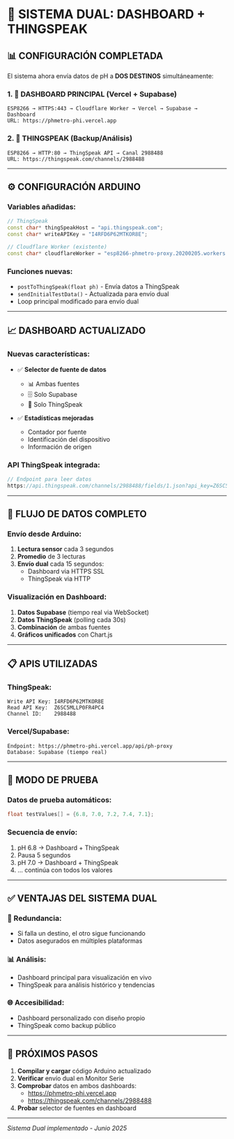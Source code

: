 # 🔄 SISTEMA DUAL: DASHBOARD + THINGSPEAK

## 📊 **CONFIGURACIÓN COMPLETADA**

El sistema ahora envía datos de pH a **DOS DESTINOS** simultáneamente:

### 1. 🌟 **DASHBOARD PRINCIPAL** (Vercel + Supabase)
```
ESP8266 → HTTPS:443 → Cloudflare Worker → Vercel → Supabase → Dashboard
URL: https://phmetro-phi.vercel.app
```

### 2. 📡 **THINGSPEAK** (Backup/Análisis)
```
ESP8266 → HTTP:80 → ThingSpeak API → Canal 2988488
URL: https://thingspeak.com/channels/2988488
```

---

## ⚙️ **CONFIGURACIÓN ARDUINO**

### Variables añadidas:
```cpp
// ThingSpeak
const char* thingSpeakHost = "api.thingspeak.com";
const char* writeAPIKey = "I4RFD6P62MTKOR8E";

// Cloudflare Worker (existente)
const char* cloudflareWorker = "esp8266-phmetro-proxy.20200205.workers.dev";
```

### Funciones nuevas:
- `postToThingSpeak(float ph)` - Envía datos a ThingSpeak
- `sendInitialTestData()` - Actualizada para envío dual
- Loop principal modificado para envío dual

---

## 📈 **DASHBOARD ACTUALIZADO**

### Nuevas características:
- ✅ **Selector de fuente de datos**
  - 📊 Ambas fuentes
  - 🗄️ Solo Supabase
  - 📡 Solo ThingSpeak

- ✅ **Estadísticas mejoradas**
  - Contador por fuente
  - Identificación del dispositivo
  - Información de origen

### API ThingSpeak integrada:
```javascript
// Endpoint para leer datos
https://api.thingspeak.com/channels/2988488/fields/1.json?api_key=Z6SC5MLLP0FR4PC4&results=50
```

---

## 🚀 **FLUJO DE DATOS COMPLETO**

### **Envío desde Arduino:**
1. **Lectura sensor** cada 3 segundos
2. **Promedio** de 3 lecturas
3. **Envío dual** cada 15 segundos:
   - Dashboard via HTTPS SSL
   - ThingSpeak via HTTP

### **Visualización en Dashboard:**
1. **Datos Supabase** (tiempo real via WebSocket)
2. **Datos ThingSpeak** (polling cada 30s)
3. **Combinación** de ambas fuentes
4. **Gráficos unificados** con Chart.js

---

## 📋 **APIS UTILIZADAS**

### **ThingSpeak:**
```
Write API Key: I4RFD6P62MTKOR8E
Read API Key:  Z6SC5MLLP0FR4PC4
Channel ID:    2988488
```

### **Vercel/Supabase:**
```
Endpoint: https://phmetro-phi.vercel.app/api/ph-proxy
Database: Supabase (tiempo real)
```

---

## 🧪 **MODO DE PRUEBA**

### **Datos de prueba automáticos:**
```cpp
float testValues[] = {6.8, 7.0, 7.2, 7.4, 7.1};
```

### **Secuencia de envío:**
1. pH 6.8 → Dashboard + ThingSpeak
2. Pausa 5 segundos
3. pH 7.0 → Dashboard + ThingSpeak
4. ... continúa con todos los valores

---

## ✅ **VENTAJAS DEL SISTEMA DUAL**

### **🔄 Redundancia:**
- Si falla un destino, el otro sigue funcionando
- Datos asegurados en múltiples plataformas

### **📊 Análisis:**
- Dashboard principal para visualización en vivo
- ThingSpeak para análisis histórico y tendencias

### **🌐 Accesibilidad:**
- Dashboard personalizado con diseño propio
- ThingSpeak como backup público

---

## 🔧 **PRÓXIMOS PASOS**

1. **Compilar y cargar** código Arduino actualizado
2. **Verificar** envío dual en Monitor Serie
3. **Comprobar** datos en ambos dashboards:
   - https://phmetro-phi.vercel.app
   - https://thingspeak.com/channels/2988488
4. **Probar** selector de fuentes en dashboard

---

*Sistema Dual implementado - Junio 2025*
